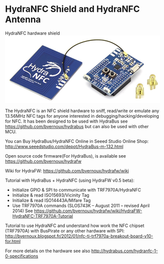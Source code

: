 HydraNFC Shield and HydraNFC Antenna
========

HydraNFC hardware shield
![HydraNFC shield](HydraNFC_board.jpg)

The HydraNFC is an NFC shield hardware to sniff, read/write or emulate any 13.56MHz NFC tags for anyone interested in debugging/hacking/developing for NFC.
It has been designed to be used with HydraBus see https://github.com/bvernoux/hydrabus but can also be used with other MCU.

You can Buy HydraBus/HydraNFC Online in Seeed Studio Online Shop: http://www.seeedstudio.com/depot/HydraBus-m-132.html

Open source code firmware(For HydraBus), is available see
https://github.com/bvernoux/hydrafw

Wiki for HydraFW: https://github.com/bvernoux/hydrafw/wiki

Tutorial with HydraBus + HydraNFC  (using HydraFW v0.5 beta):
 * Initialize GPIO & SPI to communicate with TRF7970A/HydraNFC
 * Initialize & read ISO15693/Vicinity Tag
 * Initialize & read ISO14443A/Mifare Tag
 * Use TRF7970A commands (SLOS743K – August 2011 – revised April 2014)
See https://github.com/bvernoux/hydrafw/wiki/HydraFW-HydraNFC-TRF7970A-Tutorial

Tutorial to use HydraNFC and understand how work the NFC chipset (TRF7970A) with BusPirate or any other hardware with SPI:
http://bvernoux.blogspot.fr/2012/01/nfc-ti-trf7970a-breakout-board-v10-for.html

For more details on the hardware see also http://hydrabus.com/hydranfc-1-0-specifications
